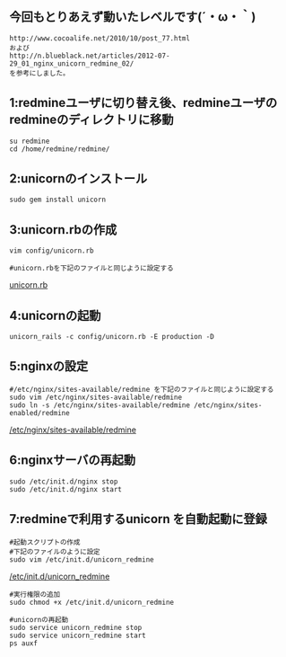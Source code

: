 ## 今回もとりあえず動いたレベルです(´・ω・｀)
	http://www.cocoalife.net/2010/10/post_77.html
	および
	http://n.blueblack.net/articles/2012-07-29_01_nginx_unicorn_redmine_02/
	を参考にしました。

	


## 1:redmineユーザに切り替え後、redmineユーザのredmineのディレクトリに移動
	su redmine
	cd /home/redmine/redmine/


## 2:unicornのインストール
	sudo gem install unicorn


## 3:unicorn.rbの作成
	vim config/unicorn.rb

	#unicorn.rbを下記のファイルと同じように設定する
[unicorn.rb](https://github.com/kyanro/gitlabknowledge/blob/5.x/nginx/redmine)


## 4:unicornの起動
	unicorn_rails -c config/unicorn.rb -E production -D


## 5:nginxの設定
	#/etc/nginx/sites-available/redmine を下記のファイルと同じように設定する
	sudo vim /etc/nginx/sites-available/redmine
	sudo ln -s /etc/nginx/sites-available/redmine /etc/nginx/sites-enabled/redmine
[/etc/nginx/sites-available/redmine](https://github.com/kyanro/gitlabknowledge/blob/5.x/nginx/redmine)


## 6:nginxサーバの再起動
	sudo /etc/init.d/nginx stop
	sudo /etc/init.d/nginx start


## 7:redmineで利用するunicorn を自動起動に登録
	#起動スクリプトの作成
	#下記のファイルのように設定
	sudo vim /etc/init.d/unicorn_redmine
[/etc/init.d/unicorn_redmine](https://github.com/kyanro/gitlabknowledge/blob/5.x/unicorn/unicorn_redmine)

	#実行権限の追加
	sudo chmod +x /etc/init.d/unicorn_redmine

	#unicornの再起動
	sudo service unicorn_redmine stop
	sudo service unicorn_redmine start
	ps auxf